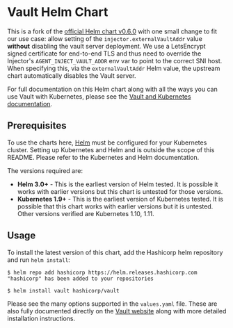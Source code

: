 # Vault Helm Chart

This is a fork of the [official Helm chart v0.6.0](https://github.com/hashicorp/vault-helm/tree/v0.6.0) with one small change to fit our use case: allow setting of the `injector.externalVaultAddr` value **without** disabling the vault server deployment. We use a LetsEncrypt signed certificate for end-to-end TLS and thus need to override the Injector's `AGENT_INJECT_VAULT_ADDR` env var to point to the correct SNI host. When specifying this, via the `externalVaultAddr` Helm value, the upstream chart automatically disables the Vault server.

For full documentation on this Helm chart along with all the ways you can
use Vault with Kubernetes, please see the
[Vault and Kubernetes documentation](https://www.vaultproject.io/docs/platform/k8s/).

## Prerequisites

To use the charts here, [Helm](https://helm.sh/) must be configured for your
Kubernetes cluster. Setting up Kubernetes and Helm and is outside the scope of
this README. Please refer to the Kubernetes and Helm documentation.

The versions required are:

  * **Helm 3.0+** - This is the earliest version of Helm tested. It is possible
    it works with earlier versions but this chart is untested for those versions.
  * **Kubernetes 1.9+** - This is the earliest version of Kubernetes tested.
    It is possible that this chart works with earlier versions but it is
    untested. Other versions verified are Kubernetes 1.10, 1.11.

## Usage

To install the latest version of this chart, add the Hashicorp helm repository
and run `helm install`:

```console
$ helm repo add hashicorp https://helm.releases.hashicorp.com
"hashicorp" has been added to your repositories

$ helm install vault hashicorp/vault
```

Please see the many options supported in the `values.yaml` file. These are also
fully documented directly on the [Vault
website](https://www.vaultproject.io/docs/platform/k8s/helm) along with more
detailed installation instructions.
